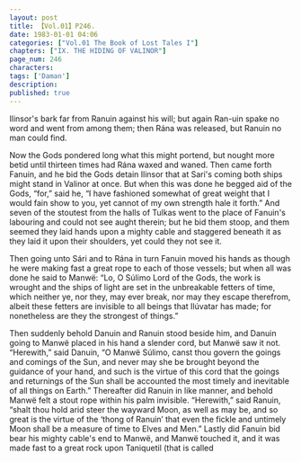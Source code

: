 ```yaml
---
layout: post
title: 【Vol.01】P246.
date: 1983-01-01 04:06
categories: ["Vol.01 The Book of Lost Tales I"]
chapters: ["IX. THE HIDING OF VALINOR"]
page_num: 246
characters: 
tags: ['Daman']
description: 
published: true
---
```


<p style="text-indent: 0;">
Ilinsor's bark far from Ranuin against his will; but again Ran-uin spake no word and went from among them; then Rána was released, but Ranuin no man could find.
</p>

Now the Gods pondered long what this might portend, but nought more betid until thirteen times had Rána waxed and waned. Then came forth Fanuin, and he bid the Gods detain Ilinsor that at Sari's coming both ships might stand in Valinor at once. But when this was done he begged aid of the Gods, “for,” said he, “I have fashioned somewhat of great weight that I would fain show to you, yet cannot of my own strength hale it forth.” And seven of the stoutest from the halls of Tulkas went to the place of Fanuin's labouring and could not see aught therein; but he bid them stoop, and them seemed they laid hands upon a mighty cable and staggered beneath it as they laid it upon their shoulders, yet could they not see it.

Then going unto Sári and to Rána in turn Fanuin moved his hands as though he were making fast a great rope to each of those vessels; but when all was done he said to Manwë: “Lo, O Súlimo Lord of the Gods, the work is wrought and the ships of light are set in the unbreakable fetters of time, which neither ye, nor they, may ever break, nor may they escape therefrom, albeit these fetters are invisible to all beings that Ilúvatar has made; for nonetheless are they the strongest of things.”

Then suddenly behold Danuin and Ranuin stood beside him, and Danuin going to Manwë placed in his hand a slender cord, but Manwë saw it not. “Herewith,” said Danuin, “O Manwë Súlimo, canst thou govern the goings and comings of the Sun, and never may she be brought beyond the guidance of your hand, and such is the virtue of this cord that the goings and returnings of the Sun shall be accounted the most timely and inevitable of all things on Earth.” Thereafter did Ranuin in like manner, and behold Manwë felt a stout rope within his palm invisible. “Herewith,” said Ranuin, “shalt thou hold arid steer the wayward Moon, as well as may be, and so great is the virtue of the ‘thong of Ranuin’ that even the fickle and untimely Moon shall be a measure of time to Elves and Men.” Lastly did Fanuin bid bear his mighty cable's end to Manwë, and Manwë touched it, and it was made fast to a great rock upon Taniquetil (that is called

